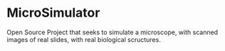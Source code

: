 # MicroSimulator
Open Source Project that seeks to simulate a microscope, with scanned images of real slides, with real biological scructures. 
